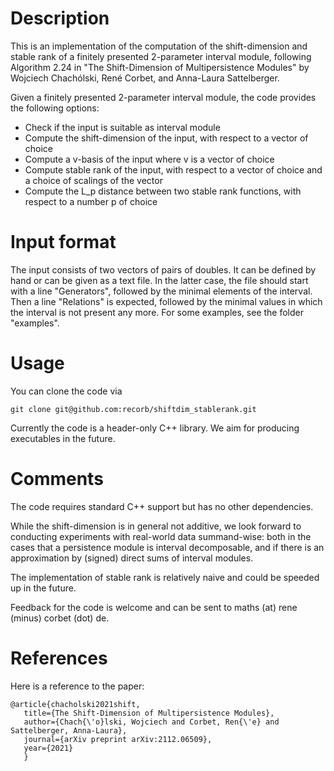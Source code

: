 # Description

This is an implementation of the computation of the shift-dimension and stable rank of a finitely presented 2-parameter interval module, following Algorithm 2.24 in "The Shift-Dimension of Multipersistence Modules" by Wojciech Chachólski, René Corbet, and Anna-Laura Sattelberger.

Given a finitely presented 2-parameter interval module, the code provides the following options:
* Check if the input is suitable as interval module
* Compute the shift-dimension of the input, with respect to a vector of choice
* Compute a v-basis of the input where v is a vector of choice
* Compute stable rank of the input, with respect to a vector of choice and a choice of scalings of the vector
* Compute the L_p distance between two stable rank functions, with respect to a number p of choice

# Input format

The input consists of two vectors of pairs of doubles. It can be defined by hand or can be given as a text file. In the latter case, the file should start with a line "Generators", followed by the minimal elements of the interval. Then a line "Relations" is expected, followed by the minimal values in which the interval is not present any more. For some examples, see the folder "examples".

# Usage

You can clone the code via
```
git clone git@github.com:recorb/shiftdim_stablerank.git
```
Currently the code is a header-only C++ library. We aim for producing executables in the future.

# Comments

The code requires standard C++ support but has no other dependencies.

While the shift-dimension is in general not additive, we look forward to conducting experiments with real-world data summand-wise: both in the cases that a persistence module is interval decomposable, and if there is an approximation by (signed) direct sums of interval modules.

The implementation of stable rank is relatively naive and could be speeded up in the future.

Feedback for the code is welcome and can be sent to maths (at) rene (minus) corbet (dot) de.

# References

Here is a reference to the paper:
```
@article{chacholski2021shift,
   title={The Shift-Dimension of Multipersistence Modules},
   author={Chach{\'o}lski, Wojciech and Corbet, Ren{\'e} and Sattelberger, Anna-Laura},
   journal={arXiv preprint arXiv:2112.06509},
   year={2021}
   }
```
